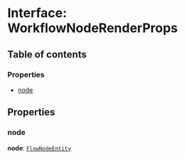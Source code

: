 # Interface: WorkflowNodeRenderProps

## Table of contents

### Properties

* [node](/en/auto-docs/free-layout-editor/interfaces/WorkflowNodeRenderProps.md#node)

## Properties

### node

**node**: [`FlowNodeEntity`](/en/auto-docs/free-layout-editor/classes/FlowNodeEntity-1.md)
